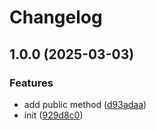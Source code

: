 # Changelog

## 1.0.0 (2025-03-03)


### Features

* add public method ([d93adaa](https://github.com/arturshadnik/test-release/commit/d93adaa5bd2c1d44b683c160a4553abf4a46a0cb))
* init ([929d8c0](https://github.com/arturshadnik/test-release/commit/929d8c0e69acd41a2b79b6371a2a390fcb2f6494))
